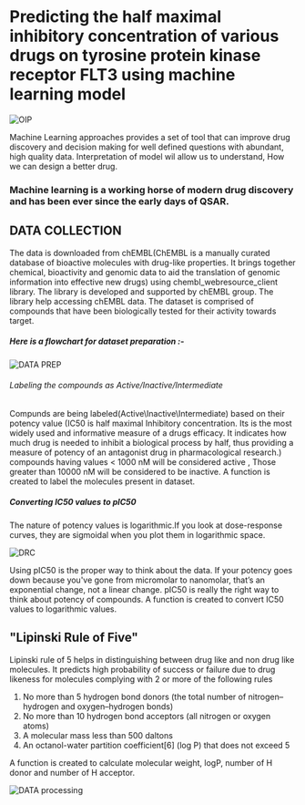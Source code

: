# Predicting the half maximal inhibitory concentration of various drugs on tyrosine protein kinase receptor FLT3 using machine learning model


![OIP](https://user-images.githubusercontent.com/71454551/100383427-96731a80-3043-11eb-8061-70d435030fab.png)

Machine Learning approaches provides a set of tool that can improve drug discovery and decision making for well defined questions with abundant, high quality data. 
Interpretation of model wil allow us to understand, How we can design a better drug. 
### Machine learning is a working horse of modern drug discovery and has been ever since the early days of QSAR.

## DATA COLLECTION 

The data is downloaded from chEMBL(ChEMBL is a manually curated database of bioactive molecules with drug-like properties. It brings together chemical, bioactivity and genomic data to aid the translation of genomic information into effective new drugs) using chembl_webresource_client library. The library is developed and supported by chEMBL group. The library help accessing chEMBL data.
The dataset is comprised of compounds that have been biologically tested for their activity towards target.

##### Here is a flowchart for dataset preparation :- 

![DATA PREP](https://user-images.githubusercontent.com/71454551/100384002-1a79d200-3045-11eb-9198-35bc75cbb41a.png)

###### Labeling the compounds as Active/Inactive/Intermediate
Compunds are being labeled(Active\Inactive\Intermediate) based on their potency value (IC50 is half maximal Inhibitory concentration. Its is the most widely used and informative measure of a drugs efficacy. It indicates how much drug is needed to inhibit a biological process by half, thus providing a measure of potency of an antagonist drug in pharmacological research.) 
compounds having values < 1000 nM will be considered active , Those greater than 10000 nM will be considered to be inactive. 
A function is created to label the molecules present in dataset.

##### Converting IC50 values to pIC50
The nature of potency values is logarithmic.If you look at dose-response curves, they are sigmoidal when you plot them in logarithmic space.

![DRC](https://user-images.githubusercontent.com/71454551/100385047-96751980-3047-11eb-84bf-5e44fd29dbb2.png)

Using pIC50 is the proper way to think about the data.
If your potency goes down because you've gone from micromolar to nanomolar, that’s an exponential change, not a linear change.
pIC50 is really the right way to think about potency of compounds. A function is created to convert IC50 values to logarithmic values.


## "Lipinski Rule of Five"
Lipinski rule of 5 helps in distinguishing between drug like and non drug like molecules. It predicts high probability of success or failure due to drug likeness for molecules complying with 2 or more of the following rules

1. No more than 5 hydrogen bond donors (the total number of nitrogen–hydrogen and oxygen–hydrogen bonds)
2. No more than 10 hydrogen bond acceptors (all nitrogen or oxygen atoms)
3. A molecular mass less than 500 daltons
4. An octanol-water partition coefficient[6] (log P) that does not exceed 5

A function is created to calculate molecular weight, logP, number of H donor and number of H acceptor.


![DATA processing](https://user-images.githubusercontent.com/71454551/100385591-12bc2c80-3049-11eb-9841-c527f83ba757.png)









